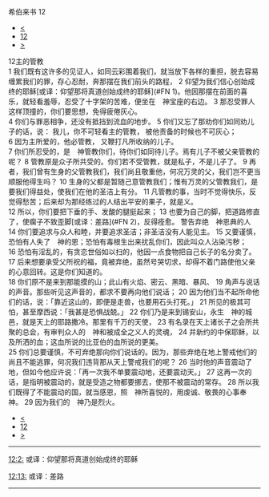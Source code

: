﻿





 希伯来书 12




* [<](bible/HEB11.md)
* [12](bible/HEB.md)
* [>](bible/HEB13.md)



 
12主的管教  
1 我们既有这许多的见证人，如同云彩围着我们，就当放下各样的重担，脱去容易缠累我们的罪，存心忍耐，奔那摆在我们前头的路程， 
2 仰望为我们信心创始成终的耶稣[或译：仰望那将真道创始成终的耶稣](#FN
1)。他因那摆在前面的喜乐，就轻看羞辱，忍受了十字架的苦难，便坐在　神宝座的右边。 
3 那忍受罪人这样顶撞的，你们要思想，免得疲倦灰心。  
4 你们与罪恶相争，还没有抵挡到流血的地步。 
5 你们又忘了那劝你们如同劝儿子的话，说： 我儿，你不可轻看主的管教， 被他责备的时候也不可灰心；  
6 因为主所爱的，他必管教， 又鞭打凡所收纳的儿子。  
7 你们所忍受的，是　神管教你们，待你们如同待儿子。焉有儿子不被父亲管教的呢？ 
8 管教原是众子所共受的。你们若不受管教，就是私子，不是儿子了。 
9 再者，我们曾有生身的父管教我们，我们尚且敬重他，何况万灵的父，我们岂不更当顺服他得生吗？ 
10 生身的父都是暂随己意管教我们；惟有万灵的父管教我们，是要我们得益处，使我们在他的圣洁上有分。 
11 凡管教的事，当时不觉得快乐，反觉得愁苦；后来却为那经练过的人结出平安的果子，就是义。  
12 所以，你们要把下垂的手、发酸的腿挺起来； 
13 也要为自己的脚，把道路修直了，使瘸子不致歪脚[或译：差路](#FN
2)，反得痊愈。 警告弃绝　神恩典的人  
14 你们要追求与众人和睦，并要追求圣洁；非圣洁没有人能见主。 
15 又要谨慎，恐怕有人失了　神的恩；恐怕有毒根生出来扰乱你们，因此叫众人沾染污秽； 
16 恐怕有淫乱的，有贪恋世俗如以扫的，他因一点食物把自己长子的名分卖了。 
17 后来想要承受父所祝的福，竟被弃绝，虽然号哭切求，却得不着门路使他父亲的心意回转。这是你们知道的。  
18 你们原不是来到那能摸的山；此山有火焰、密云、黑暗、暴风、 
19 角声与说话的声音。那些听见这声音的，都求不要再向他们说话； 
20 因为他们当不起所命他们的话，说：「靠近这山的，即便是走兽，也要用石头打死。」 
21 所见的极其可怕，甚至摩西说：「我甚是恐惧战兢。」 
22 你们乃是来到锡安山，永生　神的城邑，就是天上的耶路撒冷。那里有千万的天使， 
23 有名录在天上诸长子之会所共聚的总会，有审判众人的　神和被成全之义人的灵魂， 
24 并新约的中保耶稣，以及所洒的血；这血所说的比亚伯的血所说的更美。  
25 你们总要谨慎，不可弃绝那向你们说话的。因为，那些弃绝在地上警戒他们的尚且不能逃罪，何况我们违背那从天上警戒我们的呢？ 
26 当时他的声音震动了地，但如今他应许说：「再一次我不单要震动地，还要震动天。」 
27 这再一次的话，是指明被震动的，就是受造之物都要挪去，使那不被震动的常存。 
28 所以我们既得了不能震动的国，就当感恩，照　神所喜悦的，用虔诚、敬畏的心事奉　神。 
29 因为我们的　神乃是烈火。 
* [<](bible/HEB11.md)
* [12](bible/HEB.md)
* [>](bible/HEB13.md)





---


[12:2:](#V2)
或译：仰望那将真道创始成终的耶稣


[12:13:](#V13)
或译：差路




---









